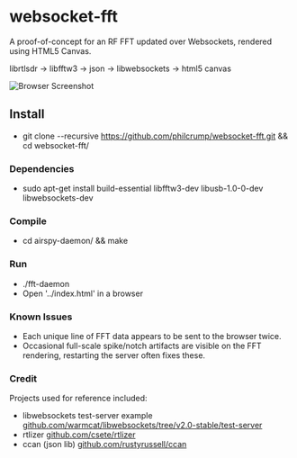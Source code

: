 # websocket-fft

A proof-of-concept for an RF FFT updated over Websockets, rendered using HTML5 Canvas.

librtlsdr -> libfftw3 -> json -> libwebsockets -> html5 canvas

![Browser Screenshot](http://i.imgur.com/4wW7KLh.png)

## Install

* git clone --recursive https://github.com/philcrump/websocket-fft.git && cd websocket-fft/

### Dependencies

* sudo apt-get install build-essential libfftw3-dev libusb-1.0-0-dev libwebsockets-dev

### Compile

* cd airspy-daemon/ && make

### Run

* ./fft-daemon
* Open '../index.html' in a browser

### Known Issues

* Each unique line of FFT data appears to be sent to the browser twice.
* Occasional full-scale spike/notch artifacts are visible on the FFT rendering, restarting the server often fixes these.

### Credit

Projects used for reference included:

* libwebsockets test-server example [github.com/warmcat/libwebsockets/tree/v2.0-stable/test-server](https://github.com/warmcat/libwebsockets/tree/v2.0-stable/test-server)
* rtlizer [github.com/csete/rtlizer](https://github.com/csete/rtlizer)
* ccan (json lib) [github.com/rustyrussell/ccan](https://github.com/rustyrussell/ccan)
